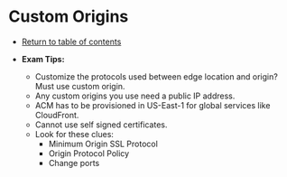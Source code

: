 # Custom Origins

* [Return to table of contents](../../../README.md)

* **Exam Tips:**
  * Customize the protocols used between edge location and origin? Must use custom origin.
  * Any custom origins you use need a public IP address.
  * ACM has to be provisioned in US-East-1 for global services like CloudFront.
  * Cannot use self signed certificates.
  * Look for these clues:
    * Minimum Origin SSL Protocol
    * Origin Protocol Policy
    * Change ports

